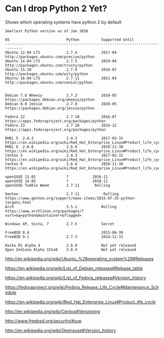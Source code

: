 # Can I drop Python 2 Yet?
Shows which operating systems have python 2 by default

```
Smallest Python version as of Jan 2016

OS                          Python          Supported Until
------------------------------------------------------------------------------
Ubuntu 12.04 LTS            2.7.4           2017-04    http://packages.ubuntu.com/precise/python
Ubuntu 14.04 LTS            2.7.5           2019-04    http://packages.ubuntu.com/trusty/python
Ubuntu 15.10                2.7.9           2016-07    http://packages.ubuntu.com/wily/python
Ubuntu 16.04 LTS            2.7.11          2021-04    http://packages.ubuntu.com/xenial/python


Debian 7.0 Wheezy           2.7.3           2018-05    https://packages.debian.org/wheezy/python
Debian 8.0 Jessie           2.7.9           2020-05    https://packages.debian.org/jessie/python

Fedora 22                   2.7.10          2016-07    https://apps.fedoraproject.org/packages/python
Fedora 23                   2.7.10          2016-12    https://apps.fedoraproject.org/packages/python

RHEL 5  2.4.3               2.4.3           2017-03-31    https://en.wikipedia.org/wiki/Red_Hat_Enterprise_Linux#Product_life_cycle
RHEL 6  2.6.6               2.6.6           2020-11-30    https://en.wikipedia.org/wiki/Red_Hat_Enterprise_Linux#Product_life_cycle
Centos 5                    2.4.3           2017-03-31    https://en.wikipedia.org/wiki/Red_Hat_Enterprise_Linux#Product_life_cycle
Centos 6                    2.6.6           2020-11-30    https://en.wikipedia.org/wiki/Red_Hat_Enterprise_Linux#Product_life_cycle

openSUSE 13.01              ?           2016-11
openSUSE 14.02              ?           2018-11
openSUSE Tumble Weed        2.7.11       Rolling

Gentoo                      2.7.11           Rolling    https://www.gentoo.org/support/news-items/2015-07-25-python-targets.html
Arch                        3.5.1           Rolling    https://www.archlinux.org/packages/?sort=&q=python&maintainer=&flagged=

Windows XP, Vista, 7        2.7.5           Secret

FreeBSD 8.4                                 2015-06-30
FreeBSD 9.1                 2.7.3           2014-12-31

Haiku R1 Alpha 4            2.6.8           Not yet released
Open Indiana Alpha 151a8    2.6.4           Not yet released
```

http://en.wikipedia.org/wiki/Ubuntu_%28operating_system%29#Releases

https://en.wikipedia.org/wiki/List_of_Debian_releases#Release_table

https://en.wikipedia.org/wiki/List_of_Fedora_releases#Version_history

https://fedoraproject.org/wiki/Fedora_Release_Life_Cycle#Maintenance_Schedule

https://en.wikipedia.org/wiki/Red_Hat_Enterprise_Linux#Product_life_cycle

http://en.wikipedia.org/wiki/Centos#Versioning

http://www.freebsd.org/security/#sup

http://en.wikipedia.org/wiki/Opensuse#Version_history
